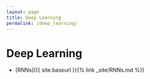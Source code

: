 ```yaml
---
layout: page
title: Deep Learning
permalink: /deep_learning/
---
```


# Deep Learning

- [RNNs]({{ site.baseurl }}{% link _site/RNNs.md %})



